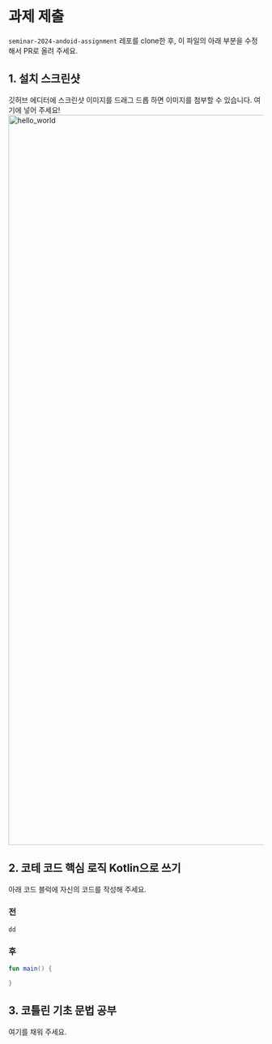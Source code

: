 # 과제 제출

`seminar-2024-andoid-assignment` 레포를 clone한 후, 이 파일의 아래 부분을 수정해서 PR로 올려 주세요.

## 1. 설치 스크린샷

깃허브 에디터에 스크린샷 이미지를 드래그 드롭 하면 이미지를 첨부할 수 있습니다. 여기에 넣어 주세요!
<img width="1440" alt="hello_world" src="https://github.com/user-attachments/assets/1c138828-4296-4e31-b5b9-b3e0717d4be2">



## 2. 코테 코드 핵심 로직 Kotlin으로 쓰기

아래 코드 블럭에 자신의 코드를 작성해 주세요.

### 전

```
dd
```

### 후

```kotlin
fun main() {

}
```

## 3. 코틀린 기초 문법 공부

여기를 채워 주세요.
